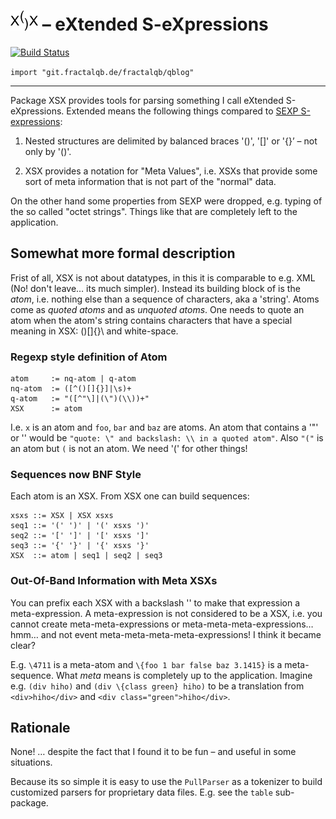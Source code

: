 # ![XSX-Logo](doc/xsx-logo.png?raw=true) – eXtended S-eXpressions
[![Build Status](https://travis-ci.org/fractalqb/xsx.svg)](https://travis-ci.org/fractalqb/xsx)

`import "git.fractalqb.de/fractalqb/qblog"`

---

Package XSX provides tools for parsing something I call eXtended
S-eXpressions.  Extended means the following things compared to
[SEXP S-expressions](https://people.csail.mit.edu/rivest/sexp.html):

1. Nested structures are delimited by balanced braces '()', '[]' or
   '{}’ – not only by '()'.

2. XSX provides a notation for "Meta Values", i.e. XSXs that provide
   some sort of meta information that is not part of the "normal"
   data.

On the other hand some properties from SEXP were dropped, e.g. typing
of the so called "octet strings". Things like that are completely left
to the application.

## Somewhat more formal description

Frist of all, XSX is not about datatypes, in this it is comparable to
e.g. XML (No! don't leave… its much simpler). Instead its building
block of is the _atom_, i.e. nothing else than a sequence of
characters, aka a 'string'. Atoms come as _quoted atoms_ and as
_unquoted atoms_. One needs to quote an atom when the atom's string
contains characters that have a special meaning in XSX: ()[]{}\ and
white-space.

### Regexp style definition of Atom

    atom     := nq-atom | q-atom
    nq-atom  := ([^()[]{}]|\s)+
	q-atom   := "([^"\]|(\")(\\))+"
	XSX      := atom

I.e. `x` is an atom and `foo`, `bar` and `baz` are atoms. An atom that
contains a '"' or '\' would be `"quote: \" and backslash: \\ in a
quoted atom"`.  Also `"("` is an atom but `(` is not an atom. We need
'(' for other things!

### Sequences now BNF Style

Each atom is an XSX. From XSX one can build sequences:

    xsxs ::= XSX | XSX xsxs
    seq1 ::= '(' ')' | '(' xsxs ')'
    seq2 ::= '[' ']' | '[' xsxs ']'
    seq3 ::= '{' '}' | '{' xsxs '}'
    XSX  ::= atom | seq1 | seq2 | seq3

### Out-Of-Band Information with Meta XSXs

You can prefix each XSX with a backslash '\' to make that expression a
meta-expression. A meta-expression is not considered to be a XSX,
i.e. you cannot create meta-meta-expressions or
meta-meta-meta-expressions… hmm… and not event
meta-meta-meta-meta-expressions! I think it became clear?

E.g. `\4711` is a meta-atom and `\{foo 1 bar false baz 3.1415}` is a
meta-sequence. What _meta_ means is completely up to the
application. Imagine e.g. `(div hiho)` and `(div \{class green} hiho)`
to be a translation from `<div>hiho</div>` and `<div
class="green">hiho</div>`.

## Rationale

None! … despite the fact that I found it to be fun – and useful in
some situations.

Because its so simple it is easy to use the `PullParser` as a
tokenizer to build customized parsers for proprietary data
files. E.g. see the `table` sub-package.
